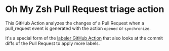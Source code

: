 # Oh My Zsh Pull Request triage action

This GitHub Action analyzes the changes of a Pull Request when a pull_request event is
generated with the action `opened` or `synchronize`.

It's a special form of the [labeler GitHub Action](https://github.com/actions/labeler) that
also looks at the commit diffs of the Pull Request to apply more labels.

